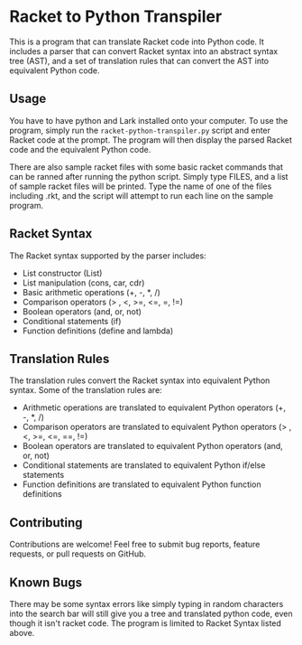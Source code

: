 # Racket to Python Transpiler

This is a program that can translate Racket code into Python code. It includes a parser that can convert Racket syntax into an abstract syntax tree (AST), and a set of translation rules that can convert the AST into equivalent Python code.

## Usage

You have to have python and Lark installed onto your computer. To use the program, simply run the `racket-python-transpiler.py` script and enter Racket code at the prompt. The program will then display the parsed Racket code and the equivalent Python code.

There are also sample racket files with some basic racket commands that can be ranned after running the python script. Simply type FILES, and a list of sample racket files will be printed. Type the name of one of the files including .rkt, and the script will attempt to run each line on the sample program.

## Racket Syntax

The Racket syntax supported by the parser includes:

- List constructor (List)
- List manipulation (cons, car, cdr)
- Basic arithmetic operations (+, -, *, /)
- Comparison operators (> , <, >=, <=, =, !=)
- Boolean operators (and, or, not)
- Conditional statements (if)
- Function definitions (define and lambda)

## Translation Rules

The translation rules convert the Racket syntax into equivalent Python syntax. Some of the translation rules are:

- Arithmetic operations are translated to equivalent Python operators (+, -, *, /)
- Comparison operators are translated to equivalent Python operators (> , <, >=, <=, ==, !=)
- Boolean operators are translated to equivalent Python operators (and, or, not)
- Conditional statements are translated to equivalent Python if/else statements
- Function definitions are translated to equivalent Python function definitions

## Contributing

Contributions are welcome! Feel free to submit bug reports, feature requests, or pull requests on GitHub.

## Known Bugs

There may be some syntax errors like simply typing in random characters into the search bar will still give you a tree and translated python code, even though it isn't racket code. The program is limited to Racket Syntax listed above. 
